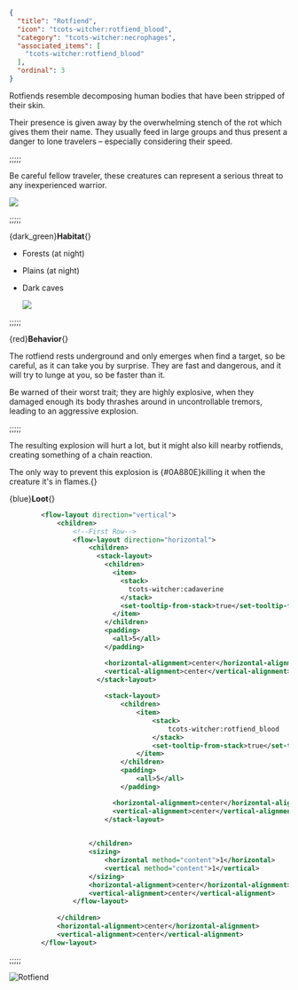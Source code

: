 ```json
{
  "title": "Rotfiend",
  "icon": "tcots-witcher:rotfiend_blood",
  "category": "tcots-witcher:necrophages",
  "associated_items": [
    "tcots-witcher:rotfiend_blood"
  ],
  "ordinal": 3
}
```

Rotfiends resemble decomposing human bodies that have been stripped of their skin. 


Their presence is given away by the overwhelming stench of the rot which gives them their name.
They usually feed in large groups and thus present a danger to lone travelers – especially considering their speed.

;;;;;

Be careful fellow traveler, these creatures can represent a serious threat to any inexperienced warrior.

![](tcots-witcher:textures/gui/sprites/witcher_bestiary/entries/rotfiend/rotfiend_main.png,fit)

;;;;;

{dark_green}**Habitat**{}
- Forests (at night)
- Plains (at night)
- Dark caves

  ![](tcots-witcher:textures/gui/sprites/witcher_bestiary/entries/rotfiend/rotfiend_exploding.png,fit)

;;;;;

{red}**Behavior**{}

The rotfiend rests underground and only emerges when find a target, so be careful, as it can take you by surprise.
They are fast and dangerous, and it will try to lunge at you, so be faster than it.


Be warned of their worst trait; they are highly explosive, 
when they damaged enough its body thrashes around in uncontrollable tremors, leading to an aggressive explosion.

;;;;;

The resulting explosion will hurt a lot, but it might also kill nearby rotfiends, creating something of a chain reaction.


The only way to prevent this explosion is {#0A880E}killing it when the creature it's in flames.{}


{blue}**Loot**{}
```xml owo-ui
        <flow-layout direction="vertical">
            <children>
                <!--First Row-->
                <flow-layout direction="horizontal">
                    <children>
                      <stack-layout>
                        <children>
                          <item>
                            <stack>
                              tcots-witcher:cadaverine
                            </stack>
                            <set-tooltip-from-stack>true</set-tooltip-from-stack>
                          </item>
                        </children>
                        <padding>
                          <all>5</all>
                        </padding>

                        <horizontal-alignment>center</horizontal-alignment>
                        <vertical-alignment>center</vertical-alignment>
                      </stack-layout>
                      
                        <stack-layout>
                            <children>
                                <item>
                                    <stack>
                                        tcots-witcher:rotfiend_blood
                                    </stack>
                                    <set-tooltip-from-stack>true</set-tooltip-from-stack>
                                </item>
                            </children>
                            <padding>
                                <all>5</all>
                            </padding>

                          <horizontal-alignment>center</horizontal-alignment>
                          <vertical-alignment>center</vertical-alignment>
                        </stack-layout>

                                               
                    </children>
                    <sizing>
                        <horizontal method="content">1</horizontal>
                        <vertical method="content">1</vertical>
                    </sizing>
                    <horizontal-alignment>center</horizontal-alignment>
                    <vertical-alignment>center</vertical-alignment>
                </flow-layout>
                
            </children>
            <horizontal-alignment>center</horizontal-alignment>
            <vertical-alignment>center</vertical-alignment>
        </flow-layout>
```

;;;;;




![Rotfiend](tcots-witcher:textures/gui/sprites/witcher_bestiary/entries/rotfiend/rotfiend_full.png,fit)